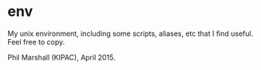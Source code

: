 # env

My unix environment, including some scripts, aliases, etc that I find useful. Feel free to copy.

Phil Marshall (KIPAC), April 2015.

